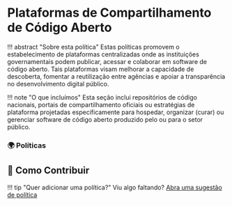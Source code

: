 # Plataformas de Compartilhamento de Código Aberto

!!! abstract "Sobre esta política"
      Estas políticas promovem o estabelecimento de plataformas centralizadas onde as instituições governamentais podem publicar, acessar e colaborar em software de código aberto. Tais plataformas visam melhorar a capacidade de descoberta, fomentar a reutilização entre agências e apoiar a transparência no desenvolvimento digital público.
  
!!! note "O que incluímos"
      Esta seção inclui repositórios de código nacionais, portais de compartilhamento oficiais ou estratégias de plataforma projetadas especificamente para hospedar, organizar (curar) ou gerenciar software de código aberto produzido pelo ou para o setor público.
      
### 🌍  Políticas

## 🤝 Como Contribuir
  
!!! tip "Quer adicionar uma política?"
      Viu algo faltando? [Abra uma sugestão de política](https://github.com/EL-BID/OSS_policies/issues/new?assignees=&labels=contribution&template=policy-suggestion.yml&title=Sugestão%3A+%5BNome+da+Política%5D)